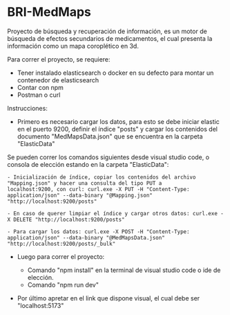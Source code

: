 # BRI-MedMaps
 Proyecto de búsqueda y recuperación de información, es un motor de búsqueda de efectos secundarios de medicamentos, el cual presenta la información como un mapa coroplético en 3d.

 Para correr el proyecto, se requiere:
 - Tener instalado elasticsearch o docker en su defecto para montar un contenedor de elasticsearch
 - Contar con npm
 - Postman o curl

 Instrucciones:
 - Primero es necesario cargar los datos, para esto se debe iniciar elastic en el puerto 9200, definir el índice "posts"
 y cargar los contenidos del documento "MedMapsData.json" que se encuentra en la carpeta "ElasticData"

 Se pueden correr los comandos siguientes desde visual studio code, o consola de elección estando en la carpeta "ElasticData":

    - Inicialización de índice, copiar los contenidos del archivo "Mapping.json" y hacer una consulta del tipo PUT a 
    localhost:9200, con curl: curl.exe -X PUT -H "Content-Type: application/json" --data-binary "@Mapping.json" "http://localhost:9200/posts"

    - En caso de querer limpiar el índice y cargar otros datos: curl.exe -X DELETE "http://localhost:9200/posts"

    - Para cargar los datos: curl.exe -X POST -H "Content-Type: application/json" --data-binary "@MedMapsData.json" "http://localhost:9200/posts/_bulk"

- Luego para correr el proyecto:
    
    - Comando "npm install" en la terminal de visual studio code o ide de elección.
    - Comando "npm run dev"

- Por último apretar en el link que dispone visual, el cual debe ser "localhost:5173"


